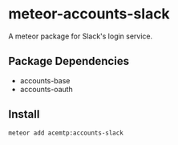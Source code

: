 meteor-accounts-slack
=====================

A meteor package for Slack's login service.

Package Dependencies
--------------------

* accounts-base
* accounts-oauth

Install
-------
```
meteor add acemtp:accounts-slack
```
